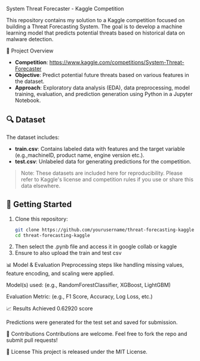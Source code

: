 System Threat Forecaster - Kaggle Competition

This repository contains my solution to a Kaggle competition focused on building a Threat Forecasting System. The goal is to develop a machine learning model that predicts potential threats based on historical data on malware detection.

🧠 Project Overview

- **Competition**: https://www.kaggle.com/competitions/System-Threat-Forecaster
- **Objective**: Predict potential future threats based on various features in the dataset.
- **Approach**: Exploratory data analysis (EDA), data preprocessing, model training, evaluation, and prediction generation using Python in a Jupyter Notebook.


## 🔍 Dataset

The dataset includes:

- **train.csv**: Contains labeled data with features and the target variable (e.g.,machineID, product name, engine version etc.).
- **test.csv**: Unlabeled data for generating predictions for the competition.

> Note: These datasets are included here for reproducibility. Please refer to Kaggle's license and competition rules if you use or share this data elsewhere.

## 🚀 Getting Started

1. Clone this repository:
   ```bash
   git clone https://github.com/yourusername/threat-forecasting-kaggle.git
   cd threat-forecasting-kaggle
2. Then select the .pynb file and access it in google collab or kaggle
3. Ensure to also upload the train and test csv


📊 Model & Evaluation
Preprocessing steps like handling missing values, feature encoding, and scaling were applied.

Model(s) used: (e.g., RandomForestClassifier, XGBoost, LightGBM)

Evaluation Metric: (e.g., F1 Score, Accuracy, Log Loss, etc.)

📈 Results
Achieved 0.62920 score

Predictions were generated for the test set and saved for submission.

🤝 Contributions
Contributions are welcome. Feel free to fork the repo and submit pull requests!

📄 License
This project is released under the MIT License.






